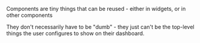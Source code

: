 Components are tiny things that can be reused - either in widgets, or in other components

They don't necessarily have to be "dumb" - they just can't be the top-level things the user configures to show on their dashboard.

